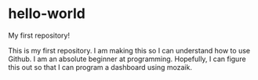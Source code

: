 # hello-world
My first repository!

This is my first repository. I am making this so I can understand how to use Github.
I am an absolute beginner at programming. Hopefully, I can figure this out so that I can program a dashboard using mozaik. 
